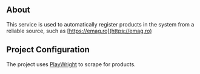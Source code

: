 ## About

This service is used to automatically register products in the system from a reliable source, such as
[https://emag.ro](https://emag.ro)

## Project Configuration

The project uses [PlayWright](https://playwright.dev/) to scrape for products.
